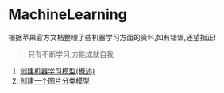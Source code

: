 # MachineLearning
根据苹果官方文档整理了些机器学习方面的资料,如有错误,还望指正!
> 只有不断学习,方能成就自我
1. [创建机器学习模型(概述)](https://github.com/LiuShaoChang/MachineLearning/blob/master/创建机器学习模型(概述)/README.md)
2. [创建一个图片分类模型](https://github.com/LiuShaoChang/MachineLearning/blob/master/创建一个图片分类模型/README.md)
